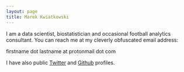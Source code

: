 ```yaml
---
layout: page
title: Marek Kwiatkowski
---
```


I am a data scientist, biostatistician and occasional football analytics
consultant. You can reach me at my cleverly obfuscated email address:

firstname dot lastname at protonmail dot com

I have also public <a href="https://twitter.com/statlurker">Twitter</a>
and <a href="https://github.com/huffyhenry">Github</a> profiles.
